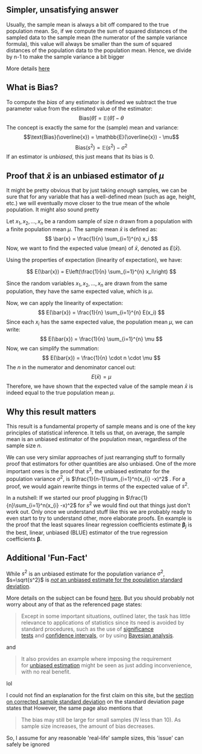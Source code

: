 ## Simpler, unsatisfying answer
Usually, the sample mean is always a bit off compared to the true population mean. So, if we compute the sum of squared distances of the sampled data to the sample mean (the numerator of the sample variance formula), this value will always be smaller than the sum of squared distances of the population data to the population mean. Hence, we divide by n-1 to make the sample variance a bit bigger

More details [here](https://www.youtube.com/watch?v=sHRBg6BhKjI)

## What is Bias?
To compute the _bias_ of any estimator is defined we subtract the true parameter value from the estimated value of the estimator:
$$\text{Bias}(\hat{\theta}) = \mathbb{E}(\hat{\theta}) - \theta$$
The concept is exactly the same for the (sample) mean and variance:
$$\text{Bias}(\overline{x}) = \mathbb{E}(\overline{x}) - \mu$$
$$\text{Bias}(s^2) = \mathbb{E}(s^2) - \sigma^2$$
If an estimator is _unbiased_, this just means that its bias is 0.

## Proof that $\bar{x}$ is an unbiased estimator of  $\mu$
It might be pretty obvious that by just taking _enough_ samples, we can be sure that for any variable that has a well-defined mean (such as age, height, etc.) we will eventually move closer to the true mean of the whole population. It might also sound pretty 

Let $x_1, x_2, \ldots, x_n$ be a random sample of size $n$ drawn from a population with a finite population mean $\mu$. The sample mean $\bar{x}$ is defined as:
$$
\bar{x} = \frac{1}{n} \sum_{i=1}^{n} x_i
$$
Now, we want to find the expected value (mean) of $\bar{x}$, denoted as $E(\bar{x})$.

Using the properties of expectation (linearity of expectation), we have:

$$
E(\bar{x}) = E\left(\frac{1}{n} \sum_{i=1}^{n} x_i\right)
$$

Since the random variables $x_1, x_2, \ldots, x_n$ are drawn from the same population, they have the same expected value, which is $\mu$.

Now, we can apply the linearity of expectation:
$$
E(\bar{x}) = \frac{1}{n} \sum_{i=1}^{n} E(x_i)
$$
Since each $x_i$ has the same expected value, the population mean $\mu$, we can write:
$$
E(\bar{x}) = \frac{1}{n} \sum_{i=1}^{n} \mu
$$
Now, we can simplify the summation:
$$
E(\bar{x}) = \frac{1}{n} \cdot n \cdot \mu
$$
The $n$ in the numerator and denominator cancel out:
$$
E(\bar{x}) = \mu
$$
Therefore, we have shown that the expected value of the sample mean $\bar{x}$ is indeed equal to the true population mean $\mu$.
## Why this result matters
This result is a fundamental property of sample means and is one of the key principles of statistical inference. It tells us that, on average, the sample mean is an unbiased estimator of the population mean, regardless of the sample size $n$.

We can use very similar approaches of just rearranging stuff to formally proof that estimators for other quantities are also unbiased. One of the more important ones is the proof that $s^2$, the unbiased estimator for the population variance $\sigma^2$,  is $\frac{1}{n-1}\sum_{i=1}^n(x_{i} -x)^2$ . For a proof, we would again rewrite things in terms of the expected value of $s^2$.

In a nutshell: If we started our proof plugging in $\frac{1}{n}\sum_{i=1}^n(x_{i} -x)^2$ for $s^2$ we would find out that things just don't work out. Only once we understand stuff like this we are probably ready to even start to try to understand other, more elaborate proofs. En example is the proof that the least squares linear regression coefficients estimate $\boldsymbol{\beta}_{j}$ is the best, linear, unbiased (BLUE) estimator of the true regression coefficients $\boldsymbol{\beta}$.

## Additional 'Fun-Fact'
While $s^2$ is an unbiased estimate for the population variance $\sigma^2$, $s=\sqrt{s^2}$ is [_not_ an unbiased estimate for the population standard deviation](https://en.wikipedia.org/wiki/Standard_deviation#Unbiased_sample_standard_deviation).

More details on the subject can be found [here](https://en.wikipedia.org/wiki/Unbiased_estimation_of_standard_deviation). But you should probably not worry about any of that as the referenced page states:

>Except in some important situations, outlined later, the task has little relevance to applications of statistics since its need is avoided by standard procedures, such as the use of [significance tests](https://en.wikipedia.org/wiki/Significance_test "Significance test") and [confidence intervals](https://en.wikipedia.org/wiki/Confidence_intervals "Confidence intervals"), or by using [Bayesian analysis](https://en.wikipedia.org/wiki/Bayesian_analysis "Bayesian analysis").

and 

>It also provides an example where imposing the requirement for [unbiased estimation](https://en.wikipedia.org/wiki/Bias_of_an_estimator "Bias of an estimator") might be seen as just adding inconvenience, with no real benefit.

lol

I could not find an explanation for the first claim on this site, but the [section on corrected sample standard deviation](https://en.wikipedia.org/wiki/Standard_deviation#Corrected_sample_standard_deviation) on the standard deviation page states that However, the same page also mentions that

>The bias may still be large for small samples (_N_ less than 10). As sample size increases, the amount of bias decreases.

So, I assume for any reasonable 'real-life' sample sizes, this 'issue' can safely be ignored